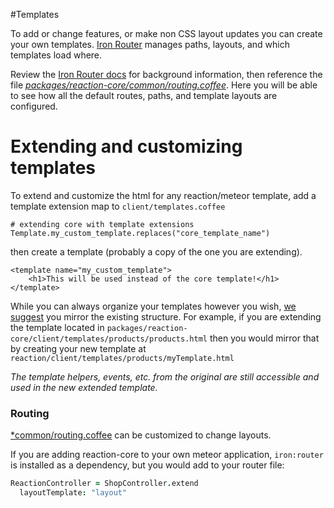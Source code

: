 #Templates

To add or change features, or make non CSS layout updates you can create your own templates. [Iron Router](//github.com/EventedMind/iron-router) manages paths, layouts, and which templates load where.

Review the [Iron Router docs](//github.com/EventedMind/iron-router/blob/devel/DOCS.md) for background information, then reference the file [*packages/reaction-core/common/routing.coffee*](//github.com/reactioncommerce/reaction-core/blob/master/common/routing.coffee). Here you will be able to see how all the default routes, paths, and template layouts are configured.

# Extending and customizing templates

To extend and customize the html for any reaction/meteor template, add a template extension map to `client/templates.coffee` 

```
# extending core with template extensions
Template.my_custom_template.replaces("core_template_name")

```

then create a template (probably a copy of the one you are extending).

```
<template name="my_custom_template">
    <h1>This will be used instead of the core template!</h1>
</template>
```

While you can always organize your templates however you wish, [we suggest](//github.com/reactioncommerce/reaction-core/blob/master/docs/conventions.md) you mirror the existing structure. For example, if you are extending the template located in `packages/reaction-core/client/templates/products/products.html` then you would mirror that by creating your new template at `reaction/client/templates/products/myTemplate.html`

*The template helpers, events, etc. from the original are still accessible and used in the new extended template.*

### Routing

[*common/routing.coffee](//github.com/reactioncommerce/reaction/blob/master/common/routing.coffee) can be customized to change layouts.

If you are adding reaction-core to your own meteor application, `iron:router` is installed as a dependency, but you would add to your router file:

```coffeescript
ReactionController = ShopController.extend
  layoutTemplate: "layout"
```

